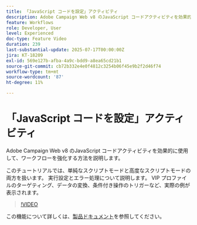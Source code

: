 ```yaml
---
title: 「JavaScript コードを設定」アクティビティ
description: Adobe Campaign Web v8 のJavaScript コードアクティビティを効果的に使用して、ワークフローを強化する方法を説明します。
feature: Workflows
role: Developer, User
level: Experienced
doc-type: Feature Video
duration: 239
last-substantial-update: 2025-07-17T00:00:00Z
jira: KT-18209
exl-id: 569e127b-afba-4a9c-bdd9-a8ea65cd21b1
source-git-commit: cb72b332e4e0f4812c3254b06f45e9b2f2d46f74
workflow-type: tm+mt
source-wordcount: '87'
ht-degree: 11%

---
```


# 「JavaScript コードを設定」アクティビティ

Adobe Campaign Web v8 のJavaScript コードアクティビティを効果的に使用して、ワークフローを強化する方法を説明します。

このチュートリアルでは、単純なスクリプトモードと高度なスクリプトモードの両方を扱います。 実行設定とエラー処理について説明します。 VIP プロファイルのターゲティング、データの変換、条件付き操作のトリガーなど、実際の例が表示されます。

>[!VIDEO](https://video.tv.adobe.com/v/3464918/?learn=on&enablevpops)

この機能について詳しくは、[製品ドキュメント](https://experienceleague.adobe.com/en/docs/campaign-web/v8/wf/design-workflows/javascript-code)を参照してください。
